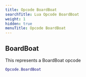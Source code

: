 ```yaml
---
title: Opcode BoardBoat
searchTitle: Lua Opcode BoardBoat
weight: 1
hidden: true
menuTitle: Opcode BoardBoat
---
```

## BoardBoat

This represents a BoardBoat opcode
```lua
Opcode.BoardBoat
```